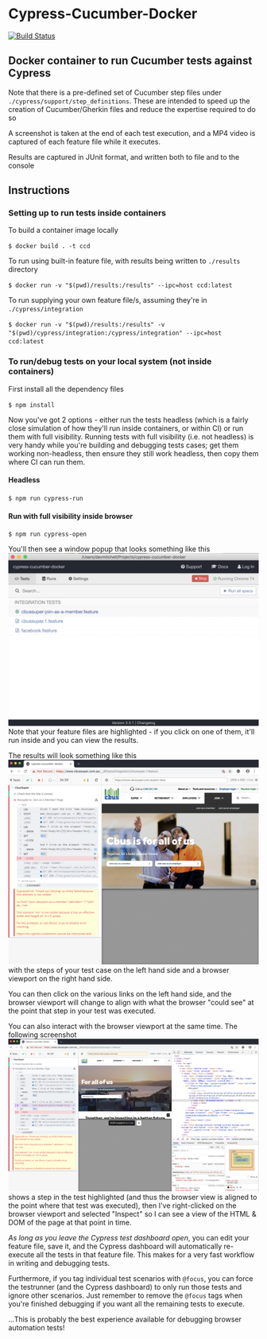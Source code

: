 # Cypress-Cucumber-Docker

[![Build Status](https://dev.azure.com/monch1962/monch1962/_apis/build/status/monch1962.cypress-cucumber-docker)](https://dev.azure.com/monch1962/monch1962/_build/latest?definitionId=3)

## Docker container to run Cucumber tests against Cypress

Note that there is a pre-defined set of Cucumber step files under `./cypress/support/step_definitions`. These are intended to speed up the creation of Cucumber/Gherkin files and reduce the expertise required to do so

A screenshot is taken at the end of each test execution, and a MP4 video is captured of each feature file while it executes.

Results are captured in JUnit format, and written both to file and to the console

## Instructions

### Setting up to run tests inside containers

To build a container image locally

`$ docker build . -t ccd`

To run using built-in feature file, with results being written to `./results` directory

`$ docker run -v "$(pwd)/results:/results" --ipc=host ccd:latest`

To run supplying your own feature file/s, assuming they're in `./cypress/integration`

`$ docker run -v "$(pwd)/results:/results" -v "$(pwd)/cypress/integration:/cypress/integration" --ipc=host ccd:latest`

### To run/debug tests on your local system (not inside containers)

First install all the dependency files

`$ npm install`

Now you've got 2 options - either run the tests headless (which is a fairly close simulation of how they'll run inside containers, or within CI) or run them with full visibility. Running tests with full visibility (i.e. not headless) is very handy while you're building and debugging tests cases; get them working non-headless, then ensure they still work headless, then copy them where CI can run them.

#### Headless

`$ npm run cypress-run`

#### Run with full visibility inside browser

`$ npm run cypress-open`

You'll then see a window popup that looks something like this ![](./doc-images/cypress-screenshot.png)
Note that your feature files are highlighted - if you click on one of them, it'll run inside and you can view the results.

The results will look something like this ![](./doc-images/cypress-test-execution.png) with the steps of your test case on the left hand side and a browser viewport on the right hand side.

You can then click on the various links on the left hand side, and the browser viewport will change to align with what the browser "could see" at the point that step in your test was executed.

You can also interact with the browser viewport at the same time. The following screenshot ![](./doc-images/cypress-test-debugging.png) shows a step in the test highlighted (and thus the browser view is aligned to the point where that test was executed), then I've right-clicked on the browser viewport and selected "Inspect" so I can see a view of the HTML & DOM of the page at that point in time.

_As long as you leave the Cypress test dashboard open_, you can edit your feature file, save it, and the Cypress dashboard will automatically re-execute all the tests in that feature file. This makes for a very fast workflow in writing and debugging tests.

Furthermore, if you tag individual test scenarios with `@focus`, you can force the testrunner (and the Cypress dashboard) to only run those tests and ignore other scenarios. Just remember to remove the `@focus` tags when you're finished debugging if you want all the remaining tests to execute.

...This is probably the best experience available for debugging browser automation tests!
